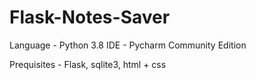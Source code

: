 # Flask-Notes-Saver

Language - Python 3.8
IDE - Pycharm Community Edition

Prequisites - Flask, sqlite3, html + css

